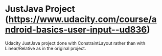 # JustJava Project (https://www.udacity.com/course/android-basics-user-input--ud836)

Udacity JustJava project done with ConstraintLayout rather than with Linear/Relative as in the original project.
